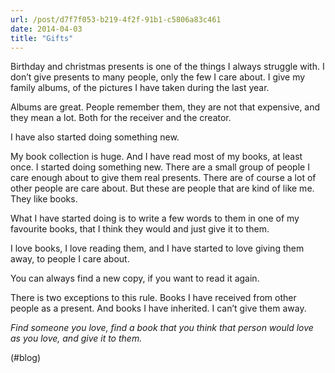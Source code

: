 ```yaml
---
url: /post/d7f7f053-b219-4f2f-91b1-c5806a83c461
date: 2014-04-03
title: "Gifts"
---
```


Birthday and christmas presents is one of the things I always struggle with. I don&#8217;t give presents to many people, only the few I care about. I give my family albums, of the pictures I have taken during the last year.



Albums are great. People remember them, they are not that expensive, and they mean a lot. Both for the receiver and the creator.



I have also started doing something new.



My book collection is huge. And I have read most of my books, at least once. I started doing something new. There are a small group of people I care enough about to give them real presents. There are of course a lot of other people are care about. But these are people that are kind of like me. They like books.



What I have started doing is to write a few words to them in one of my favourite books, that I think they would and just give it to them.



I love books, I love reading them, and I have started to love giving them away, to people I care about.



You can always find a new copy, if you want to read it again.



There is two exceptions to this rule. Books I have received from other people as a present. And books I have inherited. I can&#8217;t give them away.



_Find someone you love, find a book that you think that person would love as you love, and give it to them._



(#blog)
